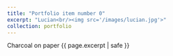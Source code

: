 ```yaml
---
title: "Portfolio item number 0"
excerpt: "Lucian<br/><img src='/images/lucian.jpg'>"
collection: portfolio
---
```

Charcoal on paper
{{ page.excerpt | safe }}